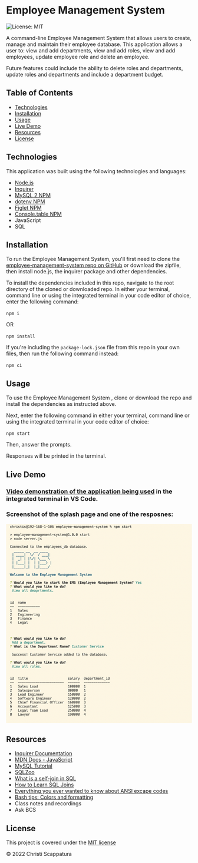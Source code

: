 # Employee Management System
![License: MIT](https://img.shields.io/badge/License-MIT-yellow.svg?style=flat-square)

A command-line Employee Management System that allows users to create, manage and maintain their employee database. This application allows a user to: view and add departments, view and add roles, view and add employees, update employee role and delete an employee.

Future features could include the ability to delete roles and departments, update roles and departments and include a department budget.

## Table of Contents

* [Technologies](#technologies)
* [Installation](#installation)
* [Usage](#usage)
* [Live Demo](#live-demo)
* [Resources](#resources)
* [License](#license)

## Technologies
This application was built using the following technologies and languages:
* [Node.js](https://nodejs.org/en/)
* [Inquirer](https://www.npmjs.com/package/inquirer)
* [MySQL 2 NPM](https://www.npmjs.com/package/mysql2)
* [dotenv NPM](https://www.npmjs.com/package/dotenv)
* [Figlet NPM](https://www.npmjs.com/package/figlet)
* [Console.table NPM](https://www.npmjs.com/package/console.table)
* JavaScript
* SQL

## Installation

To run the Employee Management System, you'll first need to clone the [employee-management-system repo on GitHub](https://github.com/jazzberriess/employee-management-system) or download the zipfile, then install node.js, the inquirer package and other dependencies.

To install the dependencies included in this repo, navigate to the root directory of the cloned or downloaded repo. In either your terminal, command line or using the integrated terminal in your code editor of choice, enter the following command:

`npm i`

OR

`npm install`

If you're including the `package-lock.json` file from this repo in your own files, then run the following command instead:

`npm ci`

## Usage

To use the Employee Management System , clone or download the repo and install the dependencies as instructed above.

Next, enter the following command in either your terminal, command line or using the integrated terminal in your code editor of choice:

`npm start`

Then, answer the prompts.

Responses will be printed in the terminal.

## Live Demo
### [Video demonstration of the application being used](https://drive.google.com/file/d/17jO5wutyJETD72RNoZlQsHjpnQ36mgR2/view) in the integrated terminal in VS Code.


### Screenshot of the splash page and one of the resposnes:
![Screenshot of the application splash page](./images/employee-management-system-screenshot.png)

## Resources
* [Inquirer Documentation](https://github.com/SBoudrias/Inquirer.js#readme)
* [MDN Docs - JavaScript](https://developer.mozilla.org/en-US/docs/Web/JavaScript/Reference)
* [MySQL Tutorial](https://www.mysqltutorial.org/)
* [SQLZoo](https://sqlzoo.net/wiki/SQL_Tutorial)
* [What is a self-join in SQL](https://learnsql.com/blog/what-is-self-join-sql/)
* [How to Learn SQL Joins](https://learnsql.com/blog/learn-and-practice-sql-joins/)
* [Everything you ever wanted to know about ANSI excape codes](https://notes.burke.libbey.me/ansi-escape-codes/)
* [Bash tips: Colors and formatting](https://misc.flogisoft.com/bash/tip_colors_and_formatting)
* Class notes and recordings
* Ask BCS


## License

This project is covered under the [MIT license](https://github.com/jazzberriess/employee-management-system/blob/main/LICENSE)

&copy; 2022 Christi Scappatura
